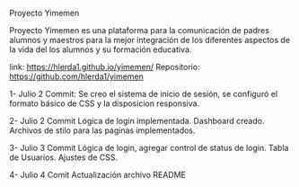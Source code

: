 Proyecto Yimemen

Proyecto Yimemen es una plataforma para la comunicación de padres alumnos y maestros para la mejor integración de los diferentes aspectos de la vida del los alumnos y su formación educativa.

link: https://hlerda1.github.io/yimemen/
Repositorio: https://github.com/hlerda1/yimemen

1- Julio 2 Commit:
Se creo el sistema de inicio de sesión, se configuró el formato básico de CSS y la disposicion responsiva.

2- Julio 2 Commit
Lógica de login implementada. Dashboard creado. Archivos de stilo para las paginas implementados.

3- Julio 3 Commit
Lógica de login, agregar control de status de login. Tabla de Usuarios. Ajustes de CSS.

4- Julio 4 Comit
Actualización archivo README 